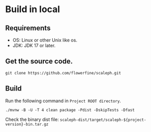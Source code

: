# Build in local

## Requirements
* OS: Linux or other Unix like os.
* JDK: JDK 17 or later.

## Get the source code.
```shell
git clone https://github.com/flowerfine/scaleph.git
```

## Build

Run the following command in `Project ROOT directory`.

```shell
./mvnw -B -U -T 4 clean package -Pdist -DskipTests -Dfast
```

Check the binary dist file: `scaleph-dist/target/scaleph-${project-version}-bin.tar.gz`
